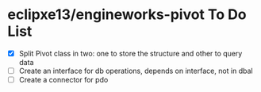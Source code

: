 # eclipxe13/engineworks-pivot To Do List

- [X] Split Pivot class in two: one to store the structure and other to query data
- [ ] Create an interface for db operations, depends on interface, not in dbal
- [ ] Create a connector for pdo
